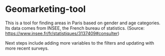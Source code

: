 # Geomarketing-tool

This is a tool for finding areas in Paris based on gender and age categories.
Its data comes from INSEE, the French bureau of statistics.
(Source: https://www.insee.fr/fr/statistiques/3137409#consulter)

Next steps include adding more variables to the filters and updating with more
recent surveys.
